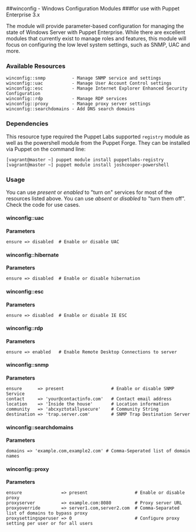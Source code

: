 ##winconfig - Windows Configuration Modules
###for use with Puppet Enterprise 3.x

The module will provide parameter-based configuration for managing the state of Windows Server with Puppet Enterprise.  While there are excellent modules that currently exist to manage roles and features, this module will focus on configuring the low level system settings, such as SNMP, UAC and more.

### Available Resources

    winconfig::snmp          - Manage SNMP service and settings
    winconfig::uac           - Manage User Account Control settings
	winconfig::esc			 - Manage Internet Explorer Enhanced Security Configuration
	winconfig::rdp			 - Manage RDP services
	winconfig::proxy         - Manage proxy server settings
	winconfig::searchdomains - Add DNS search domains

### Dependencies

This resource type required the Puppet Labs supported `registry` module as well as the powershell module from the Puppet Forge.  They can be installed via Puppet on the command line: 

    [vagrant@master ~] puppet module install puppetlabs-registry
    [vagrant@master ~] puppet module install joshcooper-powershell

### Usage ###

You can use *present* or *enabled* to "turn on" services for most of the resources listed above.  You can use *absent* or *disabled* to "turn them off".  Check the code for use cases.

#### winconfig::uac ####

  **Parameters**
  
	ensure => disabled  # Enable or disable UAC

#### winconfig::hibernate ####

  **Parameters**
  
	ensure => disabled  # Enable or disable hibernation

#### winconfig::esc ####

  **Parameters**

	ensure => disabled	# Enable or disable IE ESC

#### winconfig::rdp ####

  **Parameters**

	ensure => enabled	# Enable Remote Desktop Connections to server

#### winconfig::snmp ####

  **Parameters**

	ensure      => present                  # Enable or disable SNMP Service
	contact     => 'your@contactinfo.com'   # Contact email address
	location    => 'Inside the house'       # Location information
	community   => 'abcxyztotallysecure'    # Community String
	destination => 'trap.server.com'        # SNMP Trap Destination Server

#### winconfig::searchdomains ####

  **Parameters**

	domains => 'example.com,example2.com' # Comma-Seperated list of domain names

#### winconfig::proxy ####

  **Parameters**

	ensure               => present                  # Enable or disable proxy
	proxyserver          => example.com:8080         # Proxy server URL
	proxyoverride        => server1.com,server2.com  # Comma-Separated list of domains to bypass proxy
	proxysettingsperuser => 0                        # Configure proxy setting per user or for all users

